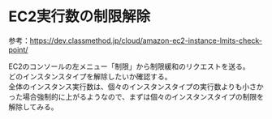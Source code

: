 # EC2実行数の制限解除  
参考：https://dev.classmethod.jp/cloud/amazon-ec2-instance-lmits-check-point/

EC2のコンソールの左メニュー「制限」から制限緩和のリクエストを送る。  
どのインスタンスタイプを解除したいか確認する。  
全体のインスタンス実行数は、個々のインスタンスタイプの実行数よりも小さかった場合強制的に上がるようなので、まずは個々のインスタンスタイプの制限を解除してみる。  
